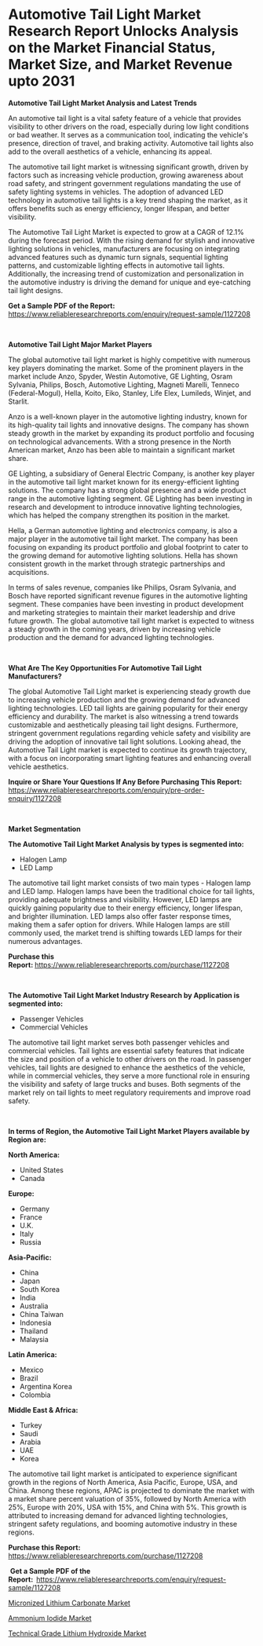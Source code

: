 <p><h1>Automotive Tail Light Market Research Report Unlocks Analysis on the Market Financial Status, Market Size, and Market Revenue upto 2031</h1></p><p><strong>Automotive Tail Light Market Analysis and Latest Trends</strong></p>
<p><p>An automotive tail light is a vital safety feature of a vehicle that provides visibility to other drivers on the road, especially during low light conditions or bad weather. It serves as a communication tool, indicating the vehicle's presence, direction of travel, and braking activity. Automotive tail lights also add to the overall aesthetics of a vehicle, enhancing its appeal.</p><p>The automotive tail light market is witnessing significant growth, driven by factors such as increasing vehicle production, growing awareness about road safety, and stringent government regulations mandating the use of safety lighting systems in vehicles. The adoption of advanced LED technology in automotive tail lights is a key trend shaping the market, as it offers benefits such as energy efficiency, longer lifespan, and better visibility.</p><p>The Automotive Tail Light Market is expected to grow at a CAGR of 12.1% during the forecast period. With the rising demand for stylish and innovative lighting solutions in vehicles, manufacturers are focusing on integrating advanced features such as dynamic turn signals, sequential lighting patterns, and customizable lighting effects in automotive tail lights. Additionally, the increasing trend of customization and personalization in the automotive industry is driving the demand for unique and eye-catching tail light designs.</p></p>
<p><strong>Get a Sample PDF of the Report:&nbsp;</strong> <a href="https://www.reliableresearchreports.com/enquiry/request-sample/1127208">https://www.reliableresearchreports.com/enquiry/request-sample/1127208</a></p>
<p>&nbsp;</p>
<p><strong>Automotive Tail Light Major Market Players</strong></p>
<p><p>The global automotive tail light market is highly competitive with numerous key players dominating the market. Some of the prominent players in the market include Anzo, Spyder, Westin Automotive, GE Lighting, Osram Sylvania, Philips, Bosch, Automotive Lighting, Magneti Marelli, Tenneco (Federal-Mogul), Hella, Koito, Eiko, Stanley, Life Elex, Lumileds, Winjet, and Starlit.</p><p>Anzo is a well-known player in the automotive lighting industry, known for its high-quality tail lights and innovative designs. The company has shown steady growth in the market by expanding its product portfolio and focusing on technological advancements. With a strong presence in the North American market, Anzo has been able to maintain a significant market share.</p><p>GE Lighting, a subsidiary of General Electric Company, is another key player in the automotive tail light market known for its energy-efficient lighting solutions. The company has a strong global presence and a wide product range in the automotive lighting segment. GE Lighting has been investing in research and development to introduce innovative lighting technologies, which has helped the company strengthen its position in the market.</p><p>Hella, a German automotive lighting and electronics company, is also a major player in the automotive tail light market. The company has been focusing on expanding its product portfolio and global footprint to cater to the growing demand for automotive lighting solutions. Hella has shown consistent growth in the market through strategic partnerships and acquisitions.</p><p>In terms of sales revenue, companies like Philips, Osram Sylvania, and Bosch have reported significant revenue figures in the automotive lighting segment. These companies have been investing in product development and marketing strategies to maintain their market leadership and drive future growth. The global automotive tail light market is expected to witness a steady growth in the coming years, driven by increasing vehicle production and the demand for advanced lighting technologies.</p></p>
<p>&nbsp;</p>
<p><strong>What Are The Key Opportunities For Automotive Tail Light Manufacturers?</strong></p>
<p><p>The global Automotive Tail Light market is experiencing steady growth due to increasing vehicle production and the growing demand for advanced lighting technologies. LED tail lights are gaining popularity for their energy efficiency and durability. The market is also witnessing a trend towards customizable and aesthetically pleasing tail light designs. Furthermore, stringent government regulations regarding vehicle safety and visibility are driving the adoption of innovative tail light solutions. Looking ahead, the Automotive Tail Light market is expected to continue its growth trajectory, with a focus on incorporating smart lighting features and enhancing overall vehicle aesthetics.</p></p>
<p><strong>Inquire or Share Your Questions If Any Before Purchasing This Report:</strong> <a href="https://www.reliableresearchreports.com/enquiry/pre-order-enquiry/1127208">https://www.reliableresearchreports.com/enquiry/pre-order-enquiry/1127208</a></p>
<p>&nbsp;</p>
<p><strong>Market Segmentation</strong></p>
<p><strong>The Automotive Tail Light Market Analysis by types is segmented into:</strong></p>
<p><ul><li>Halogen Lamp</li><li>LED Lamp</li></ul></p>
<p><p>The automotive tail light market consists of two main types - Halogen lamp and LED lamp. Halogen lamps have been the traditional choice for tail lights, providing adequate brightness and visibility. However, LED lamps are quickly gaining popularity due to their energy efficiency, longer lifespan, and brighter illumination. LED lamps also offer faster response times, making them a safer option for drivers. While Halogen lamps are still commonly used, the market trend is shifting towards LED lamps for their numerous advantages.</p></p>
<p><strong>Purchase this Report:&nbsp;</strong><a href="https://www.reliableresearchreports.com/purchase/1127208">https://www.reliableresearchreports.com/purchase/1127208</a></p>
<p>&nbsp;</p>
<p><strong>The Automotive Tail Light Market Industry Research by Application is segmented into:</strong></p>
<p><ul><li>Passenger Vehicles</li><li>Commercial Vehicles</li></ul></p>
<p><p>The automotive tail light market serves both passenger vehicles and commercial vehicles. Tail lights are essential safety features that indicate the size and position of a vehicle to other drivers on the road. In passenger vehicles, tail lights are designed to enhance the aesthetics of the vehicle, while in commercial vehicles, they serve a more functional role in ensuring the visibility and safety of large trucks and buses. Both segments of the market rely on tail lights to meet regulatory requirements and improve road safety.</p></p>
<p>&nbsp;</p>
<p><strong>In terms of Region, the Automotive Tail Light Market Players available by Region are:</strong></p>
<p>
    <p> <strong> North America: </strong>
        <ul>
            <li>United States</li>
            <li>Canada</li>
        </ul>
        </p> 
    <p> <strong> Europe: </strong>
        <ul>
            <li>Germany</li>
            <li>France</li>
            <li>U.K.</li>
            <li>Italy</li>
            <li>Russia</li>
        </ul>
        </p> 
    <p> <strong> Asia-Pacific: </strong>
        <ul>
            <li>China</li>
            <li>Japan</li>
            <li>South Korea</li>
            <li>India</li>
            <li>Australia</li>
            <li>China Taiwan</li>
            <li>Indonesia</li>
            <li>Thailand</li>
            <li>Malaysia</li>
        </ul>
        </p> 
    <p> <strong> Latin America: </strong>
        <ul>
            <li>Mexico</li>
            <li>Brazil</li>
            <li>Argentina Korea</li>
            <li>Colombia</li>
        </ul>
        </p> 
    <p> <strong> Middle East & Africa: </strong>
        <ul>
            <li>Turkey</li>
            <li>Saudi</li>
            <li>Arabia</li>
            <li>UAE</li>
            <li>Korea</li>
        </ul>
    </p>
    </p>
<p><p>The automotive tail light market is anticipated to experience significant growth in the regions of North America, Asia Pacific, Europe, USA, and China. Among these regions, APAC is projected to dominate the market with a market share percent valuation of 35%, followed by North America with 25%, Europe with 20%, USA with 15%, and China with 5%. This growth is attributed to increasing demand for advanced lighting technologies, stringent safety regulations, and booming automotive industry in these regions.</p></p>
<p><strong>Purchase this Report: </strong><a href="https://www.reliableresearchreports.com/purchase/1127208">https://www.reliableresearchreports.com/purchase/1127208</a></p>
<p>&nbsp;<strong>Get a Sample PDF of the Report:&nbsp;&nbsp;</strong><a href="https://www.reliableresearchreports.com/enquiry/request-sample/1127208">https://www.reliableresearchreports.com/enquiry/request-sample/1127208</a></p>
<p><strong></strong></p>
<p><p><a href="https://view.publitas.com/reportprime-1/micronized-lithium-carbonate-market-dynamics-2023-2030-also-about-its-market-trends-projections-and-opportunities/">Micronized Lithium Carbonate Market</a></p><p><a href="https://view.publitas.com/reportprime-1/ammonium-iodide-market-provides-detailed-segmentation-of-this-market-based-on-type-application-and-region-and-forecast-for-the-period-from-2023-2030/">Ammonium Iodide Market</a></p><p><a href="https://view.publitas.com/reportprime-1/technical-grade-lithium-hydroxide-market-size-reflecting-a-forecast-till-2030-market-by-type-by-application-and-by-geography/">Technical Grade Lithium Hydroxide Market</a></p></p>